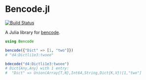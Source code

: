 # Bencode.jl

[![Build Status](https://travis-ci.org/joshuamiller/Bencode.jl.svg)](https://travis-ci.org/joshuamiller/Bencode.jl)

A Julia library for [bencode](http://en.wikipedia.org/wiki/Bencode).

```julia
using Bencode

bencode({"Dict" => [1, "two"]})
# "d4:Dictli1e3:twoee"

bdecode("d4:Dictli1e3:twoee")
# Dict{Any,Any} with 1 entry:
#  "Dict" => Union(Array{T,N},Int64,String,Dict{K,V})[1,"two"]
```
